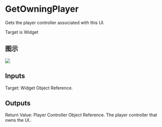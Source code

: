 # GetOwningPlayer

Gets the player controller associated with this UI.

Target is Widget

## 图示

![]($-20221218-21344014.png)

## Inputs

Target: Widget Object Reference.  

## Outputs

Return Value: Player Controller Object Reference. The player controller that owns the UI..

